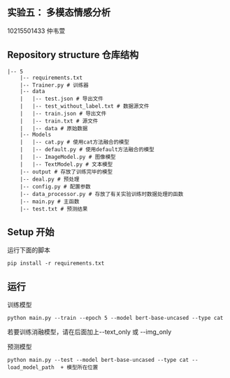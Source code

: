 ## 实验五：  多模态情感分析

10215501433 仲韦萱

## Repository structure 仓库结构


```
|-- 5
    |-- requirements.txt
    |-- Trainer.py # 训练器
    |-- data
    |   |-- test.json # 导出文件
    |   |-- test_without_label.txt # 数据源文件
    |   |-- train.json # 导出文件
    |   |-- train.txt # 源文件
    |   |-- data # 原始数据 
    |-- Models
    |   |-- cat.py # 使用cat方法融合的模型
    |   |-- default.py # 使用default方法融合的模型
    |   |-- ImageModel.py # 图像模型
    |   |-- TextModel.py # 文本模型
    |-- output # 存放了训练完毕的模型
    |-- deal.py # 预处理
    |-- config.py # 配置参数
    |-- data_processor.py # 存放了有关实验训练时数据处理的函数
    |-- main.py # 主函数
    |-- test.txt # 预测结果
```

## Setup 开始

运行下面的脚本

```
pip install -r requirements.txt
```

## 运行

训练模型

```shell
python main.py --train --epoch 5 --model bert-base-uncased --type cat
```

若要训练消融模型，请在后面加上--text_only 或 --img_only

预测模型

```shell
python main.py --test --model bert-base-uncased --type cat --load_model_path  + 模型所在位置 
```
